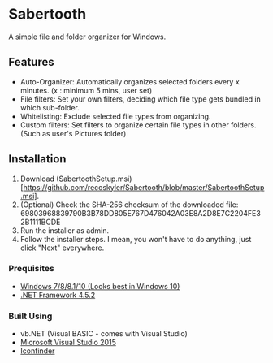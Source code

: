 # Sabertooth
A simple file and folder organizer for Windows.

## Features
* Auto-Organizer: Automatically organizes selected folders every x minutes. (x : minimum 5 mins, user set)
* File filters: Set your own filters, deciding which file type gets bundled in which sub-folder.
* Whitelisting: Exclude selected file types from organizing.
* Custom filters: Set filters to organize certain file types in other folders. (Such as user's Pictures folder)

## Installation

1. Download (SabertoothSetup.msi)[https://github.com/recoskyler/Sabertooth/blob/master/SabertoothSetup.msi].
2. (Optional) Check the SHA-256 checksum of the downloaded file: 69803968839790B3B78DD805E767D476042A03E8A2D8E7C2204FE32B1111BCDE
3. Run the installer as admin.
4. Follow the installer steps. I mean, you won't have to do anything, just click "Next" everywhere.

### Prequisites
* [Windows 7/8/8.1/10 (Looks best in Windows 10)](https://www.microsoft.com/en-us/windows)
* [.NET Framework 4.5.2](https://www.microsoft.com/en-us/download/details.aspx?id=42642)

### Built Using
* vb.NET (Visual BASIC - comes with Visual Studio)
* [Microsoft Visual Studio 2015](https://visualstudio.microsoft.com/vs/)
* [Iconfinder](https://www.iconfinder.com/)
